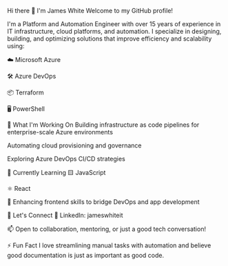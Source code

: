 Hi there 👋 I'm James White
Welcome to my GitHub profile!

I'm a Platform and Automation Engineer with over 15 years of experience in IT infrastructure, cloud platforms, and automation. I specialize in designing, building, and optimizing solutions that improve efficiency and scalability using:

☁️ Microsoft Azure

🛠️ Azure DevOps

📦 Terraform

🖥️ PowerShell

🔧 What I'm Working On
Building infrastructure as code pipelines for enterprise-scale Azure environments

Automating cloud provisioning and governance

Exploring Azure DevOps CI/CD strategies

🌱 Currently Learning
🟨 JavaScript

⚛️ React

📐 Enhancing frontend skills to bridge DevOps and app development

🤝 Let's Connect
💼 LinkedIn: jameswhiteit

📫 Open to collaboration, mentoring, or just a good tech conversation!

⚡ Fun Fact
I love streamlining manual tasks with automation and believe good documentation is just as important as good code.


